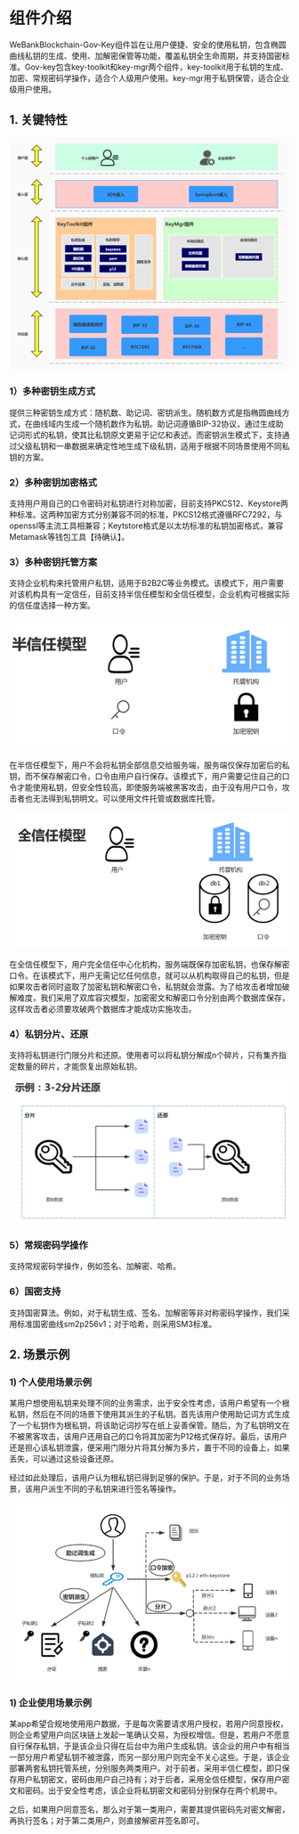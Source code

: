 # 组件介绍

WeBankBlockchain-Gov-Key组件旨在让用户便捷、安全的使用私钥，包含椭圆曲线私钥的生成、使用、加解密保管等功能，覆盖私钥全生命周期，并支持国密标准。Gov-key包含key-toolkit和key-mgr两个组件，key-toolkit用于私钥的生成、加密、常规密码学操作，适合个人级用户使用。key-mgr用于私钥保管，适合企业级用户使用。


## 1. 关键特性

![](img/architecture.png)

### 1）多种密钥生成方式
提供三种密钥生成方式：随机数、助记词、密钥派生。随机数方式是指椭圆曲线方式，在曲线域内生成一个随机数作为私钥。助记词遵循BIP-32协议，通过生成助记词形式的私钥，使其比私钥原文更易于记忆和表述。而密钥派生模式下，支持通过父级私钥和一串数据来确定性地生成下级私钥，适用于根据不同场景使用不同私钥的方案。

### 2）多种密钥加密格式
支持用户用自己的口令密码对私钥进行对称加密，目前支持PKCS12、Keystore两种标准。这两种加密方式分别兼容不同的标准，PKCS12格式遵循RFC7292，与openssl等主流工具相兼容；Keytstore格式是以太坊标准的私钥加密格式，兼容Metamask等钱包工具【待确认】。

### 3）多种密钥托管方案
支持企业机构来托管用户私钥，适用于B2B2C等业务模式。该模式下，用户需要对该机构具有一定信任，目前支持半信任模型和全信任模型，企业机构可根据实际的信任度选择一种方案。

![](img/half_trust.png)

在半信任模型下，用户不会将私钥全部信息交给服务端，服务端仅保存加密后的私钥，而不保存解密口令，口令由用户自行保存。该模式下，用户需要记住自己的口令才能使用私钥，但安全性较高，即使服务端被黑客攻击，由于没有用户口令，攻击者也无法得到私钥明文。可以使用文件托管或数据库托管。

![](img/full_trust.png)

在全信任模型下，用户完全信任中心化机构，服务端既保存加密私钥，也保存解密口令。在该模式下，用户无需记忆任何信息，就可以从机构取得自己的私钥，但是如果攻击者同时盗取了加密私钥和解密口令，私钥就会泄露。为了给攻击者增加破解难度，我们采用了双库容灾模型，加密密文和解密口令分别由两个数据库保存，这样攻击者必须要攻破两个数据库才能成功实施攻击。

### 4）私钥分片、还原
支持将私钥进行门限分片和还原。使用者可以将私钥分解成n个碎片，只有集齐指定数量的碎片，才能恢复出原始私钥。

![](img/shard.png)

### 5）常规密码学操作
支持常规密码学操作，例如签名、加解密、哈希。

### 6）国密支持
支持国密算法。例如，对于私钥生成、签名、加解密等非对称密码学操作，我们采用标准国密曲线sm2p256v1；对于哈希，则采用SM3标准。

## 2. 场景示例

### 1) 个人使用场景示例
某用户想使用私钥来处理不同的业务需求，出于安全性考虑，该用户希望有一个根私钥，然后在不同的场景下使用其派生的子私钥。首先该用户使用助记词方式生成了一个私钥作为根私钥，将该助记词抄写在纸上妥善保管。随后，为了私钥明文在不被黑客攻击，该用户还用自己的口令将其加密为P12格式保存好。最后，该用户还是担心该私钥泄露，便采用门限分片将其分解为多片，置于不同的设备上，如果丢失，可以通过这些设备还原。

经过如此处理后，该用户认为根私钥已得到足够的保护。于是，对于不同的业务场景，该用户派生不同的子私钥来进行签名等操作。

![](img/personal_use.png)

### 1) 企业使用场景示例
某app希望合规地使用用户数据，于是每次需要请求用户授权，若用户同意授权，则企业希望用户向区块链上发起一笔确认交易，为授权增信。但是，若用户不愿意自行保存私钥，于是该企业只得在后台中为用户生成私钥。该企业的用户中有相当一部分用户希望私钥不被泄露，而另一部分用户则完全不关心这些。于是，该企业部署两套私钥托管系统，分别服务两类用户。对于前者，采用半信仁模型，即只保存用户私钥密文，密码由用户自己持有；对于后者，采用全信任模型，保存用户密文和密码。出于安全性考虑，该企业将私钥密文和密码分别保存在两个机房中。

之后，如果用户同意签名，那么对于第一类用户，需要其提供密码先对密文解密，再执行签名；对于第二类用户，则直接解密并签名即可。

